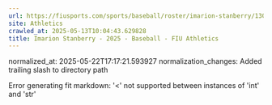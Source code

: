 ```yaml
---
url: https://fiusports.com/sports/baseball/roster/imarion-stanberry/13005/
site: Athletics
crawled_at: 2025-05-13T10:04:43.629828
title: Imarion Stanberry - 2025 - Baseball - FIU Athletics
---
```

normalized_at: 2025-05-22T17:17:21.593927
normalization_changes: Added trailing slash to directory path

Error generating fit markdown: '<' not supported between instances of 'int' and 'str'